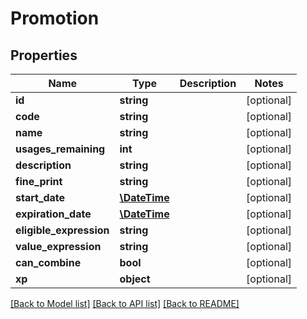 # Promotion

## Properties
Name | Type | Description | Notes
------------ | ------------- | ------------- | -------------
**id** | **string** |  | [optional] 
**code** | **string** |  | [optional] 
**name** | **string** |  | [optional] 
**usages_remaining** | **int** |  | [optional] 
**description** | **string** |  | [optional] 
**fine_print** | **string** |  | [optional] 
**start_date** | [**\DateTime**](Date.md) |  | [optional] 
**expiration_date** | [**\DateTime**](Date.md) |  | [optional] 
**eligible_expression** | **string** |  | [optional] 
**value_expression** | **string** |  | [optional] 
**can_combine** | **bool** |  | [optional] 
**xp** | **object** |  | [optional] 

[[Back to Model list]](../README.md#documentation-for-models) [[Back to API list]](../README.md#documentation-for-api-endpoints) [[Back to README]](../README.md)


